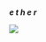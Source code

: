 ### 
***e t h e r***

<img src='https://static.wikia.nocookie.net/b__/images/a/a8/QuincyPortrait.png/revision/latest?cb=20190612021048&path-prefix=bloons'>
